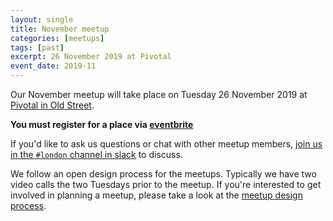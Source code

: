 ```yaml
---
layout: single
title: November meetup
categories: [meetups]
tags: [past]
excerpt: 26 November 2019 at Pivotal
event_date: 2019-11
---
```


Our November meetup will take place on Tuesday 26 November 2019 at [Pivotal in Old Street](/venues/pivotal).

**You must register for a place via [eventbrite](https://www.eventbrite.co.uk/e/liberating-structures-london-november-2019-tickets-78334678131)**

If you'd like to ask us questions or chat with other meetup members, [join us in the `#london` channel in slack](/slack) to discuss.

We follow an open design process for the meetups. Typically we have two video calls the two Tuesdays prior to the meetup. If you're interested to get involved in planning a meetup, please take a look at the [meetup design process](/meetup-design-process).
